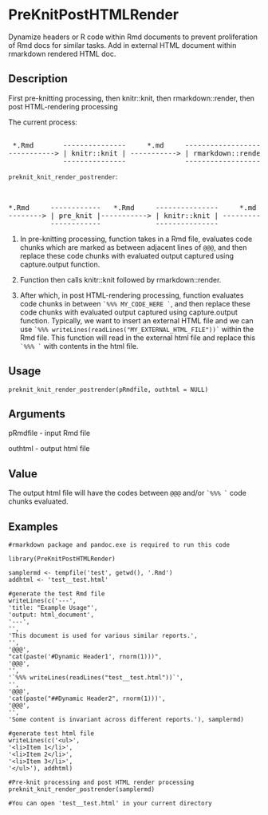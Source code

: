 # PreKnitPostHTMLRender
Dynamize headers or R code within Rmd documents to prevent proliferation of Rmd docs for similar tasks. Add in external HTML document within rmarkdown rendered HTML doc.


## Description
First pre-knitting processing, then knitr::knit, then rmarkdown::render, then post HTML-rendering processing

The current process:
<pre>    
 *.Rmd       ---------------     *.md     ---------------------  *.html
-----------> | knitr::knit | -----------> | rmarkdown::render | ----------->
             ---------------              ---------------------
</pre>

`preknit_knit_render_postrender`:
<pre>  

*.Rmd     ------------   *.Rmd     ---------------     *.md     ---------------------    *.html    --------------  *.html
--------> | pre_knit |-----------> | knitr::knit | -----------> | rmarkdown::render | -----------> | post_render| -----------> 
          ------------             ---------------              ---------------------              --------------
</pre>


1) In pre-knitting processing, function takes in a Rmd file, evaluates code chunks which are marked as between adjacent lines of `@@@`, and then replace these code chunks with evaluated output captured using capture.output function.

2) Function then calls knitr::knit followed by rmarkdown::render.

3) After which, in post HTML-rendering processing, function evaluates code chunks in between `` `%%% MY_CODE_HERE ` ``, and then replace these code chunks with evaluated output captured using capture.output function. Typically, we want to insert an external HTML file and we can use `` `%%% writeLines(readLines("MY_EXTERNAL_HTML_FILE"))` `` within the Rmd file. This function will read in the external html file and replace this `` `%%% ` `` with contents in the html file.

## Usage

    preknit_knit_render_postrender(pRmdfile, outhtml = NULL)

## Arguments
pRmdfile	- input Rmd file

outhtml	- output html file

## Value
The output html file will have the codes between `@@@` and/or `` `%%% ` `` code chunks evaluated.

## Examples
    #rmarkdown package and pandoc.exe is required to run this code
    
    library(PreKnitPostHTMLRender)
    
    samplermd <- tempfile('test', getwd(), '.Rmd')
    addhtml <- 'test__test.html'
    
    #generate the test Rmd file
    writeLines(c('---',
    'title: "Example Usage"',
    'output: html_document',
    '---',
    '',
    'This document is used for various similar reports.',
    '',
    '@@@',
    "cat(paste('#Dynamic Header1', rnorm(1)))",
    '@@@',
    '',
    '`%%% writeLines(readLines("test__test.html"))`',
    '',
    '@@@',
    'cat(paste("##Dynamic Header2", rnorm(1)))',
    '@@@',
    '',
    'Some content is invariant across different reports.'), samplermd)
    
    #generate test html file
    writeLines(c('<ul>',
    '<li>Item 1</li>',
    '<li>Item 2</li>',
    '<li>Item 3</li>',
    '</ul>'), addhtml)
    
    #Pre-knit processing and post HTML render processing
    preknit_knit_render_postrender(samplermd)

    #You can open 'test__test.html' in your current directory


